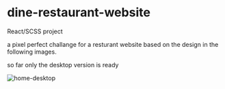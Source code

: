 # dine-restaurant-website

React/SCSS project

a pixel perfect challange for a resturant website based on the design in the following images.

so far only the desktop version is ready

![home-desktop](https://res.cloudinary.com/dcnijwmki/image/upload/v1617040020/dine/desktop-home_mxlkbw.jpg)
